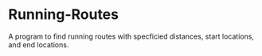 # Running-Routes

A program to find running routes with specficied distances, start locations, and end locations.
